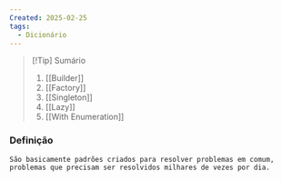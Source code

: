 ```yaml
---
Created: 2025-02-25
tags:
  - Dicionário
---
```



> [!Tip] Sumário
> 1. [[Builder]]
> 2. [[Factory]]
> 3. [[Singleton]]
> 4. [[Lazy]]
> 5. [[With Enumeration]]


### Definição

	São basicamente padrões criados para resolver problemas em comum, problemas que precisam ser resolvidos milhares de vezes por dia.